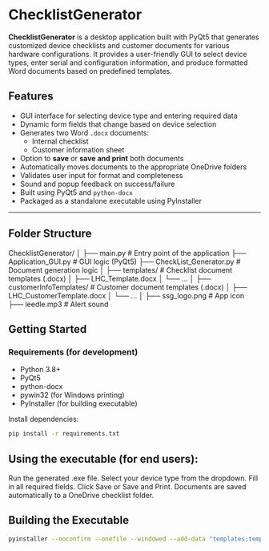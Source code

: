 # ChecklistGenerator

**ChecklistGenerator** is a desktop application built with PyQt5 that generates customized device checklists and customer documents for various hardware configurations. It provides a user-friendly GUI to select device types, enter serial and configuration information, and produce formatted Word documents based on predefined templates.

## Features

- GUI interface for selecting device type and entering required data
- Dynamic form fields that change based on device selection
- Generates two Word `.docx` documents:
  - Internal checklist
  - Customer information sheet
- Option to **save** or **save and print** both documents
- Automatically moves documents to the appropriate OneDrive folders
- Validates user input for format and completeness
- Sound and popup feedback on success/failure
- Built using PyQt5 and `python-docx`
- Packaged as a standalone executable using PyInstaller

---

## Folder Structure
ChecklistGenerator/
│
├── main.py # Entry point of the application
├── Application_GUI.py # GUI logic (PyQt5)
├── CheckList_Generator.py # Document generation logic
│
├── templates/ # Checklist document templates (.docx)
│ ├── LHC_Template.docx
│ └── ...
│
├── customerInfoTemplates/ # Customer document templates (.docx)
│ ├── LHC_CustomerTemplate.docx
│ └── ...
│
├── ssg_logo.png # App icon
├── leedle.mp3 # Alert sound

## Getting Started

### Requirements (for development)

- Python 3.8+
- PyQt5
- python-docx
- pywin32 (for Windows printing)
- PyInstaller (for building executable)

Install dependencies:

```bash
pip install -r requirements.txt
```

## Using the executable (for end users):
Run the generated .exe file.
Select your device type from the dropdown.
Fill in all required fields.
Click Save or Save and Print.
Documents are saved automatically to a OneDrive checklist folder.

## Building the Executable
```bash
pyinstaller --noconfirm --onefile --windowed --add-data "templates;templates" --add-data "customerInfoTemplates;customerInfoTemplates" --add-data "ssg_logo.png;." --add-data "leedle.mp3;." main.py
```

